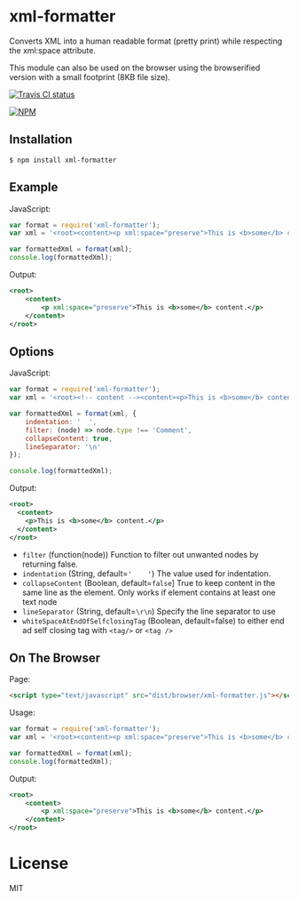 
# xml-formatter

  Converts XML into a human readable format (pretty print) while respecting the xml:space attribute.
  
  This module can also be used on the browser using the browserified version with a small footprint (8KB file size).
  
  [![Travis CI status](https://api.travis-ci.org/chrisbottin/xml-formatter.svg?branch=master)](https://travis-ci.org/chrisbottin/xml-formatter)

  [![NPM](https://nodei.co/npm/xml-formatter.png?downloads=true)](https://nodei.co/npm/xml-formatter/)

## Installation

```
$ npm install xml-formatter
```

## Example

 JavaScript:

```js
var format = require('xml-formatter');
var xml = '<root><content><p xml:space="preserve">This is <b>some</b> content.</content></p>';

var formattedXml = format(xml);
console.log(formattedXml);
```

Output:

```xml
<root>
    <content>
        <p xml:space="preserve">This is <b>some</b> content.</p>
    </content>
</root>
```

## Options

 JavaScript:
 
```js
var format = require('xml-formatter');
var xml = '<root><!-- content --><content><p>This is <b>some</b> content.</content></p>';

var formattedXml = format(xml, {
    indentation: '  ', 
    filter: (node) => node.type !== 'Comment', 
    collapseContent: true, 
    lineSeparator: '\n'
});

console.log(formattedXml);
```

Output:

```xml
<root>
  <content>
    <p>This is <b>some</b> content.</p>
  </content>
</root>
```

- `filter` (function(node)) Function to filter out unwanted nodes by returning false.
- `indentation` (String, default=`'    '`) The value used for indentation.
- `collapseContent` (Boolean, default=`false`] True to keep content in the same line as the element. Only works if element contains at least one text node
- `lineSeparator` (String, default=`\r\n`) Specify the line separator to use
- `whiteSpaceAtEndOfSelfclosingTag` (Boolean, default=false) to either end ad self closing tag with `<tag/>` or `<tag />`


## On The Browser

 Page:
 
```html
<script type="text/javascript" src="dist/browser/xml-formatter.js"></script>
```

 Usage:
 
```js
var format = require('xml-formatter');
var xml = '<root><content><p xml:space="preserve">This is <b>some</b> content.</content></p>';

var formattedXml = format(xml);
console.log(formattedXml);
```

Output:

```xml
<root>
    <content>
        <p xml:space="preserve">This is <b>some</b> content.</p>
    </content>
</root>
```

# License

  MIT

